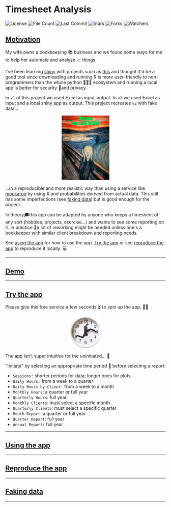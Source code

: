 # Timesheet Analysis

![License](https://img.shields.io/github/license/BigBangData/TimesheetAnalysis)
![File Count](https://img.shields.io/github/directory-file-count/BigBangData/TimesheetAnalysis)
![Last Commit](https://img.shields.io/github/last-commit/BigBangData/TimesheetAnalysis?color=blueviolet)
![Stars](https://img.shields.io/github/stars/BigBangData/TimesheetAnalysis?style=social)
![Forks](https://img.shields.io/github/forks/BigBangData/TimesheetAnalysis?style=social)
![Watchers](https://img.shields.io/github/watchers/BigBangData/TimesheetAnalysis?style=social)

## [Motivation](#motivation)

My wife owns a bookkeeping 📚 business and we found some ways for me to help her automate and analyze 📈 things.

I've been learning [shiny](https://shiny.rstudio.com/) with projects such as [this](https://bigbangdata.shinyapps.io/shinyapp/) and thought it'd be a good tool since downloading and running R is more user-friendly to non-programmers than the whole python 🐍🐍🐍 ecosystem and running a local app is better for security 🔐and privacy.

In `v1` of this project we used Excel as input-output. In `v2` we used Excel as input and a local shiny app as output. This project recreates `v2` with fake data...


<center><img src="www/munchfakedata.jpg" width=150></center>


...in a reproducible and more realistic way than using a service like [mockaroo](https://www.mockaroo.com/) by using R and probabilities derived from actual data. This still has some imperfections (see [faking data](#faking-data)) but is good enough for the project.


In theory🎓this app can be adapted by anyone who keeps a timesheet of any sort (hobbies, projects, exercise...) and wants to see some reporting on it. In practice 👊a lot of reworking might be needed unless one's a bookkeeper with similar client breakdown and reporting needs.

See [using the app](#using-the-app) for how to use the app. [Try the app](#try-the-app) or see [reproduce the app](#reproduce-the-app) to reproduce it locally. 💻


---

## [Demo](#demo)





---

## [Try the app](#try-the-app)

Please give this free service a few seconds ⏳ to spin up the app. 🙏🏼

[<center><img src="www/monty.png" width=100>](https://bigbangdata.shinyapps.io/timesheetanalysis/)</center>


The app isn't super intuitive for the uninitiated... 🛐

"Initiate" by selecting an appropriate time period 📅 before selecting a report:

- `Sessions:` shorter periods for data; longer ones for plots
- `Daily Hours:` from a week to a quarter
- `Daily Hours by Client:` from a week to a month
- `Monthly Hours`: a quarter or full year
- `Quarterly Hours`: full year
- `Monthly Clients`: must select a specific month
- `Quarterly Clients`: must select a specific quarter
- `Month Report`: a quarter or full year
- `Quarter Report`: full year
- `Annual Report:` full year

---

## [Using the app](#using-the-app)



---

## [Reproduce the app](#reproduce-the-app)


---
## [Faking data](#faking-data)




---
